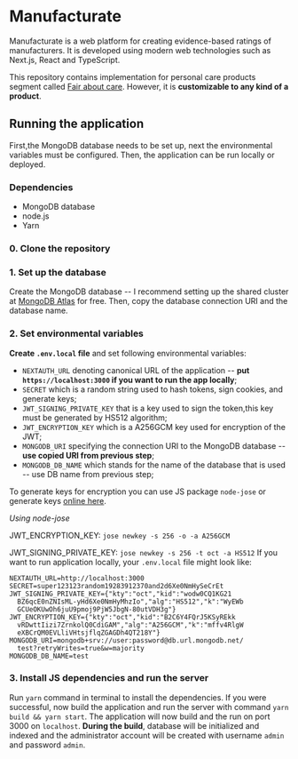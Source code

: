 # Manufacturate
Manufacturate is a web platform for creating evidence-based ratings of manufacturers. It is developed using modern web technologies such as Next.js, React and TypeScript.

This repository contains implementation for personal care products segment called [Fair about care](https://www.fairabout.care). However, it is **customizable to any kind of a product**. 

## Running the application
First,the MongoDB database needs to be set up, next the environmental variables must be configured. Then, the application can be run locally or deployed.
### Dependencies
- MongoDB database
- node.js
- Yarn

### 0. Clone the repository

### 1. Set up the database
Create the MongoDB database -- I recommend setting up the shared cluster at [MongoDB Atlas](https://www.mongodb.com/cloud/atlas/register) for free. Then, copy the database connection URI and the database name.

### 2. Set environmental variables
**Create `.env.local` file** and set following environmental variables:
- `NEXTAUTH_URL` denoting canonical URL of the application -- **put `https://localhost:3000` if you want to run the app locally**;
- `SECRET` which is a random string used to hash tokens, sign cookies, and generate keys;
- `JWT_SIGNING_PRIVATE_KEY` that is a key used to sign the token,this key must be generated by HS512 algorithm;
- `JWT_ENCRYPTION_KEY` which is a A256GCM key used for encryption of the JWT;
- `MONGODB_URI` specifying the connection URI to the MongoDB database -- **use copied URI from previous step**;
- `MONGODB_DB_NAME` which stands for the name of the database that is used  -- use DB name from previous step;

To generate keys for encryption you can use JS package `node-jose` or generate keys [online here](https://8gwifi.org/jwkfunctions.jsp).

*Using node-jose*

JWT_ENCRYPTION_KEY: 
`jose newkey -s 256 -o -a A256GCM`

JWT_SIGNING_PRIVATE_KEY: 
`jose newkey -s 256 -t oct -a HS512`
If you want to run application locally, your `.env.local` file might look like:
```
NEXTAUTH_URL=http://localhost:3000
SECRET=super123123random19283912370and2d6Xe0NmHySeCrEt
JWT_SIGNING_PRIVATE_KEY={"kty":"oct","kid":"wodw0CQ1KG21
  BZ6qcE0nZNIsML-yHd6Xe0NmHyMhzIo","alg":"HS512","k":"WyEWb
  GCUeOKUwOh6juU9pmoj9PjW5JbgN-80utVDH3g"}
JWT_ENCRYPTION_KEY={"kty":"oct","kid":"B2C6Y4FQrJ5KSyREkk
  vRDwttIizi7ZrnkolQ0CdiGAM","alg":"A256GCM","k":"mffv4RlgW
  eXBCrQM0EVLliVHtsjflqZGAGDh4QT218Y"}
MONGODB_URI=mongodb+srv://user:password@db.url.mongodb.net/
  test?retryWrites=true&w=majority
MONGODB_DB_NAME=test
```
### 3. Install JS dependencies and run the server
Run `yarn` command in terminal to install the dependencies. If you were successful, now build the application and run the server with command `yarn build && yarn start`. The application will now build and the run on port 3000 on `localhost`. **During the build**, database will be initialized and indexed and the administrator account will be created with username `admin` and password `admin`. 

